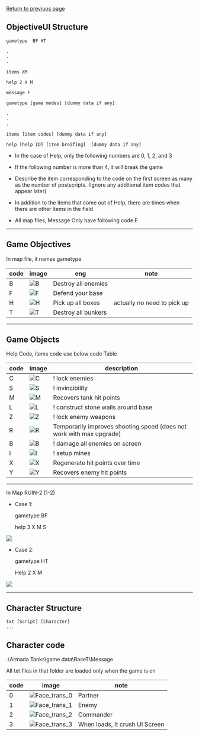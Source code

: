 [Return to previuos page](/README.md)

## ObjectiveUI Structure

```text
gametype  BF HT

.
.
.

items XM

help 2 X M  

message F
```

```text
gametype [game modes] [dummy data if any]

.
.
.

items [item codes] [dummy data if any]

help [help ID] [item breifing]  [dummy data if any]
```

- In the case of Help, only the following numbers are 0, 1, 2, and 3

- If the following number is more than 4, it will break the game

- Describe the item corresponding to the code on the first screen as many as the number of postscripts. (Ignore any additional item codes that appear later)

- In addition to the items that come out of Help, there are times when there are other items in the field

- All map files, Message Only have following code F

---

## Game Objectives

In map file, it names gametype

| code | image                                                                                           | eng                 | note                        |
|------|-------------------------------------------------------------------------------------------------|---------------------|-----------------------------|
| B    | ![B](https://github.com/jupiterbjy/OpenAT/assets/45421813/513d4ec3-4d07-4582-853d-bc61c5f5d86b) | Destroy all enemies |                             |
| F    | ![F](https://github.com/jupiterbjy/OpenAT/assets/45421813/870d1cec-3143-4881-9868-a19bea3c9a24) | Defend your base    |                             |
| H    | ![H](https://github.com/jupiterbjy/OpenAT/assets/45421813/7d27022c-c8c4-4dbd-8654-f55b5fc38985) | Pick up all boxes   | actually no need to pick up |
| T    | ![T](https://github.com/jupiterbjy/OpenAT/assets/45421813/8dbbc73f-2042-4552-adbd-718ecaf5c726) | Destroy all bunkers |                             |



---




## Game Objects

Help Code, items code use below code Table

| code | image                                                                                           | description                                                          |
|------|-------------------------------------------------------------------------------------------------|----------------------------------------------------------------------|
| C    | ![C](https://github.com/jupiterbjy/OpenAT/assets/45421813/6e792a72-85b0-4076-bebe-432f1cc010f1) | ! lock enemies                                                       |
| S    | ![S](https://github.com/jupiterbjy/OpenAT/assets/45421813/02deccf2-cd0e-4978-a3f0-412e564b09ff) | ! invincibility                                                      |
| M    | ![M](https://github.com/jupiterbjy/OpenAT/assets/45421813/93088393-b98d-4d54-b025-22ba78e8769f) | Recovers tank hit points                                             |
| L    | ![L](https://github.com/jupiterbjy/OpenAT/assets/45421813/272936d8-18d7-4a2e-b29c-20c780ddcf44) | ! construct stone walls around base                                  |
| Z    | ![Z](https://github.com/jupiterbjy/OpenAT/assets/45421813/106aaaa3-3c21-4193-8b11-3bcda32c2387) | ! lock enemy weapons                                                 |
| R    | ![R](https://github.com/jupiterbjy/OpenAT/assets/45421813/da6bcd91-8e47-4fc6-a761-69828fe84ee3) | Temporarily improves shooting speed (does not work with max upgrade) |
| B    | ![B](https://github.com/jupiterbjy/OpenAT/assets/45421813/97b6bb11-b89a-47a4-b7d9-d8b6aee9a1f4) | ! damage all enemies on screen                                       |
| I    | ![I](https://github.com/jupiterbjy/OpenAT/assets/45421813/2c854d87-479d-46bf-a567-fd75c4d7efd9) | ! setup mines                                                        |
| X    | ![X](https://github.com/jupiterbjy/OpenAT/assets/45421813/2a885c67-1203-4ee1-864a-c55c16a9f6d4) | Regenerate hit points over time                                      |
| Y    | ![Y](https://github.com/jupiterbjy/OpenAT/assets/45421813/78e90725-1a16-4af9-a255-ded8e45b3525) | Recovers enemy hit points                                            |

---


In Map RUIN-2 (1-2)




- Case 1:

  gametype BF

  help 3 X M S 


![](https://github.com/jupiterbjy/OpenAT/assets/45421813/f1fee086-18b9-4197-b372-1937337c8a67)




- Case 2:

  gametype HT

  Help 2 X M 


![](https://github.com/jupiterbjy/OpenAT/assets/45421813/83adcbe2-b168-4394-a5e7-38b4fa5e7ef8)


---

## Character Structure

```text
txt [Script] [Character]
...
```

## Character code

.\Armada Tanks\game data\BaseT\Message 

All txt files in that folder are loaded only when the game is on


| code | image                                                                                                      | note                           |
|------|------------------------------------------------------------------------------------------------------------|--------------------------------|
| 0    | ![Face_trans_0](https://github.com/jupiterbjy/OpenAT/assets/45421813/4a56b845-355e-499e-b7af-e0631571a877) | Partner                        |
| 1    | ![Face_trans_1](https://github.com/jupiterbjy/OpenAT/assets/45421813/f2320563-4db6-41fa-8c17-3e2c385a3791) | Enemy                          |
| 2    | ![Face_trans_2](https://github.com/jupiterbjy/OpenAT/assets/45421813/7dd06209-a793-4073-8b51-93f94fc14a2a) | Commander                      |
| 3    | ![Face_trans_3](https://github.com/jupiterbjy/OpenAT/assets/45421813/c4f28de0-a79a-4e46-958b-68e78ef9e126) | When loads, It crush UI Screen |



